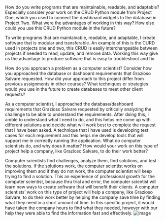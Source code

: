 How do you write programs that are maintainable, readable, and adaptable? Especially consider your work on the CRUD Python module from Project One, which you used to connect the dashboard widgets to the database in Project Two. What were the advantages of working in this way? How else could you use this CRUD Python module in the future?

To write programs that are maintainable, readable, and adaptable, I create software that is modular and transferable. An example of this is the CURD used in projects one and two, this CRUD is easily interchangeable between projects if needed to read, update, and remove data. Working this way give us the advantage to produce software that is easy to troubleshoot and fix. 

How do you approach a problem as a computer scientist? Consider how you approached the database or dashboard requirements that Grazioso Salvare requested. How did your approach to this project differ from previous assignments in other courses? What techniques or strategies would you use in the future to create databases to meet other client requests?

As a computer scientist, I approached the database/dashboard requirements that Grazioso Salvare requested by critically analyzing the challenge to be able to understand the requirements. After doing this, I amble to understand what I need to do, and this helps me come up with different solutions and decide what will work best to complete the request that I have been asked. A technique that I have used is developing test cases for each requirement and this helps me develop tools that will support me in correctly running the application.
What do computer scientists do, and why does it matter? How would your work on this type of project help a company, like Grazioso Salvare, to do their work better?

Computer scientists find challenges, analyze them, find solutions, and test the solutions. If the solutions work, the computer scientist works on improving them and if they do not work, the computer scientist will keep trying to find a solution. This an experience of professional growth for the computer scientist, because thru trial and error, the computer scientist will learn new ways to create software that will benefit their clients. A computer scientists’ work on this type of project will help a company, like Grazioso Salvare, to do their work better by helping the company save time by finding what they need in a short amount of time. In this specific project, it would have taken the company hours to find what they needed, however with our help they were able to find the information fast and effectively.
![image](https://github.com/R-S-19/SNHU-CS-340/assets/104524639/be43bc69-7eeb-42a9-8c05-0ad0d5cf1b12)

